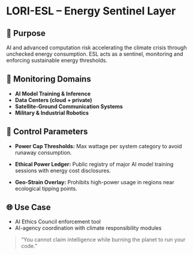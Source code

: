 # LORI-ESL – Energy Sentinel Layer

## 🔋 Purpose

AI and advanced computation risk accelerating the climate crisis through unchecked energy consumption. ESL acts as a sentinel, monitoring and enforcing sustainable energy thresholds.

## 📡 Monitoring Domains

- **AI Model Training & Inference**
- **Data Centers (cloud + private)**
- **Satellite-Ground Communication Systems**
- **Military & Industrial Robotics**

## 🔐 Control Parameters

- **Power Cap Thresholds:**
Max wattage per system category to avoid runaway consumption.

- **Ethical Power Ledger:**
Public registry of major AI model training sessions with energy cost disclosures.

- **Geo-Strain Overlay:**
Prohibits high-power usage in regions near ecological tipping points.

## 🌐 Use Case

- AI Ethics Council enforcement tool
- AI-agency coordination with climate responsibility modules

> “You cannot claim intelligence while burning the planet to run your code.”

